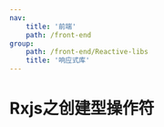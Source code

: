 ```yaml
---
nav:
    title: '前端'
    path: /front-end
group:
    path: /front-end/Reactive-libs
    title: '响应式库'
---
```


# Rxjs之创建型操作符

